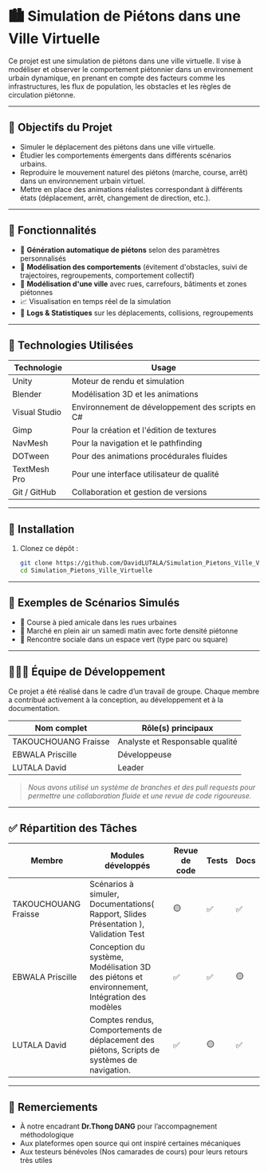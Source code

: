 # 🏙️ Simulation de Piétons dans une Ville Virtuelle

Ce projet est une simulation de piétons dans une ville virtuelle. Il vise à modéliser et observer le comportement piétonnier dans un environnement urbain dynamique, en prenant en compte des facteurs comme les infrastructures, les flux de population, les obstacles et les règles de circulation piétonne.

---

## 🎯 Objectifs du Projet

- Simuler le déplacement des piétons dans une ville virtuelle.
- Étudier les comportements émergents dans différents scénarios urbains.
- Reproduire le mouvement naturel des piétons (marche, course, arrêt) dans un environnement
urbain virtuel.
- Mettre en place des animations réalistes correspondant à différents états (déplacement, arrêt,
changement de direction, etc.).

---

## 🚀 Fonctionnalités

- 🔁 **Génération automatique de piétons** selon des paramètres personnalisés
- 🧠 **Modélisation des comportements** (évitement d'obstacles, suivi de trajectoires, regroupements, comportement collectif)
- 🌆 **Modélisation d'une ville** avec rues, carrefours, bâtiments et zones piétonnes
- 📈 Visualisation en temps réel de la simulation
- 💬 **Logs & Statistiques** sur les déplacements, collisions, regroupements

---

## 🧰 Technologies Utilisées

| Technologie     | Usage                             |
|----------------|------------------------------------|
| Unity  | Moteur de rendu et simulation |
| Blender  |  Modélisation 3D et les animations |
| Visual Studio  |  Environnement de développement des scripts en C# |
| Gimp  |  Pour la création et l'édition de textures |
| NavMesh  |  Pour la navigation et le pathfinding |
| DOTween  |  Pour des animations procédurales fluides |
| TextMesh Pro  |  Pour une interface utilisateur de qualité |
| Git / GitHub    | Collaboration et gestion de versions |

---

## 🏁 Installation

1. Clonez ce dépôt :
   ```bash
   git clone https://github.com/DavidLUTALA/Simulation_Pietons_Ville_Virtuelle.git
   cd Simulation_Pietons_Ville_Virtuelle


---

## 🧪 Exemples de Scénarios Simulés

- 🏃 Course à pied amicale dans les rues urbaines
- 🧍 Marché en plein air un samedi matin avec forte densité piétonne
- 🌳 Rencontre sociale dans un espace vert (type parc ou square)

---

## 🧑‍🤝‍🧑 Équipe de Développement

Ce projet a été réalisé dans le cadre d’un travail de groupe. Chaque membre a contribué activement à la conception, au développement et à la documentation.

| **Nom complet**              | **Rôle(s) principaux**                                      |
|------------------|-----------------------------------------------------|
| TAKOUCHOUANG Fraisse      | Analyste et Responsable qualité               |
| EBWALA Priscille  | Développeuse           |
| LUTALA David    | Leader         |

> *Nous avons utilisé un système de branches et des pull requests pour permettre une collaboration fluide et une revue de code rigoureuse.*

---

## ✅ Répartition des Tâches

| Membre           | Modules développés                    | Revue de code | Tests | Docs |
|------------------|----------------------------------------|---------------|-------|------|
| TAKOUCHOUANG Fraisse      | Scénarios à simuler, Documentations( Rapport, Slides Présentation ), Validation Test           | 🟡            | ✅    | ✅   |
| EBWALA Priscille  |  Conception du système, Modélisation 3D des piétons et environnement, Intégration des modèles  | ✅            | ✅    | 🟡   |
| LUTALA David    | Comptes rendus, Comportements de déplacement des piétons, Scripts de systèmes de navigation.             | ✅            | 🟡    | ✅   |

---

## 🙌 Remerciements

- À notre encadrant **Dr.Thong DANG** pour l’accompagnement méthodologique
- Aux plateformes open source qui ont inspiré certaines mécaniques
- Aux testeurs bénévoles (Nos camarades de cours) pour leurs retours très utiles

